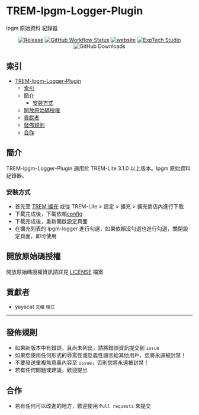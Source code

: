 # TREM-lpgm-Logger-Plugin
lpgm 原始資料 紀錄器

<div align="center">
<a href="https://github.com/ExpTechTW/TREM-lpgm-Logger-Plugin/releases/latest"><img alt="Release" src="https://img.shields.io/github/v/release/ExpTechTW/TREM-lpgm-Logger-Plugin"></a>
<a href="https://github.com/ExpTechTW/TREM-Lite/actions/workflows/github_actions.yml"><img alt="GitHub Workflow Status" src="https://github.com/ExpTechTW/TREM-Lite/actions/workflows/github_actions.yml/badge.svg"></a>
<a href="https://exptech.dev/trem"><img alt="website" src="https://img.shields.io/badge/website-exptech.dev-purple.svg"></a>
<a href="https://discord.gg/5dbHqV8ees"><img alt="ExpTech Studio"  src="https://img.shields.io/discord/926545182407688273?color=%235865F2&logo=discord&logoColor=white"></a>
<img alt="GitHub Downloads" src="https://img.shields.io/github/downloads/ExpTechTW/TREM-lpgm-Logger-Plugin/total">
</div>

## 索引
- [TREM-lpgm-Logger-Plugin](#trem-lpgm-logger-plugin)
  - [索引](#索引)
  - [簡介](#簡介)
    - [安裝方式](#安裝方式)
  - [開放原始碼授權](#開放原始碼授權)
  - [貢獻者](#貢獻者)
  - [發佈規則](#發佈規則)
  - [合作](#合作)

## 簡介

TREM-lpgm-Logger-Plugin 適用於 TREM-Lite 3.1.0 以上版本。lpgm 原始資料 紀錄器。

### 安裝方式

- 首先至 [TREM 擴充](https://exptechtw.github.io/trem-plugins/) 或從 TREM-Lite > 設定 > 擴充 > 擴充商店內進行下載
- 下載完成後，下載依賴[config](https://github.com/ExpTechTW/trem-config-plugin)
- 下載完成後，重新開啟設定頁面
- 在擴充列表的 lpgm-logger 進行勾選，如果依賴沒勾選也進行勾選，關閉設定頁面，即可使用

## 開放原始碼授權

開放原始碼授權資訊請詳見 [LICENSE](LICENSE) 檔案

## 貢獻者
- yayacat `文檔` `程式`

------

## 發佈規則
- 如果新版本中有錯誤，且尚未列出，請將錯誤資訊提交到 ```issue```
- 如果您使用任何形式的辱罵性或貶義性語言給其他用戶，您將永遠被封禁！
- 不要發送重複無意義內容至 ```issue```，否則您將永遠被封禁！
- 若有任何問題或建議，歡迎提出

## 合作
- 若有任何可以改進的地方，歡迎使用 ```Pull requests``` 來提交
